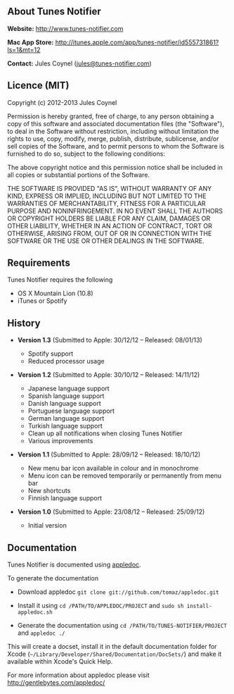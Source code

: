 About Tunes Notifier
--------------
**Website:** http://www.tunes-notifier.com

**Mac App Store:** http://itunes.apple.com/app/tunes-notifier/id555731861?ls=1&mt=12

**Contact:** Jules Coynel (jules@tunes-notifier.com)

Licence (MIT)
--------------
Copyright (c) 2012-2013 Jules Coynel

Permission is hereby granted, free of charge, to any person obtaining a copy of this software and associated documentation files (the "Software"), to deal in the Software without restriction, including without limitation the rights to use, copy, modify, merge, publish, distribute, sublicense, and/or sell copies of the Software, and to permit persons to whom the Software is furnished to do so, subject to the following conditions:

The above copyright notice and this permission notice shall be included in all copies or substantial portions of the Software.

THE SOFTWARE IS PROVIDED "AS IS", WITHOUT WARRANTY OF ANY KIND, EXPRESS OR IMPLIED, INCLUDING BUT NOT LIMITED TO THE WARRANTIES OF MERCHANTABILITY, FITNESS FOR A PARTICULAR PURPOSE AND NONINFRINGEMENT. IN NO EVENT SHALL THE AUTHORS OR COPYRIGHT HOLDERS BE LIABLE FOR ANY CLAIM, DAMAGES OR OTHER LIABILITY, WHETHER IN AN ACTION OF CONTRACT, TORT OR OTHERWISE, ARISING FROM, OUT OF OR IN CONNECTION WITH THE SOFTWARE OR THE USE OR OTHER DEALINGS IN THE SOFTWARE.

Requirements
--------------
Tunes Notifier requires the following
- OS X Mountain Lion (10.8)
- iTunes or Spotify

History
--------------
- **Version 1.3** (Submitted to Apple: 30/12/12 – Released: 08/01/13)
  - Spotify support
  - Reduced processor usage
  
- **Version 1.2** (Submitted to Apple: 30/10/12 – Released: 14/11/12)
  - Japanese language support
  - Spanish language support
  - Danish language support
  - Portuguese language support
  - German language support
  - Turkish language support
  - Clean up all notifications when closing Tunes Notifier
  - Various improvements

- **Version 1.1** (Submitted to Apple: 28/09/12 – Released: 18/10/12)
  - New menu bar icon available in colour and in monochrome
  - Menu icon can be removed temporarily or permanently from menu bar
  - New shortcuts
  - Finnish language support

- **Version 1.0** (Submitted to Apple: 23/08/12 – Released: 25/09/12)
  - Initial version

Documentation
--------------
Tunes Notifier is documented using [appledoc](https://github.com/tomaz/appledoc).

To generate the documentation

- Download appledoc
`git clone git://github.com/tomaz/appledoc.git`
  
- Install it using
`cd /PATH/TO/APPLEDOC/PROJECT` and `sudo sh install-appledoc.sh`
  
- Generate the documentation using
`cd /PATH/TO/TUNES-NOTIFIER/PROJECT` and `appledoc ./`
	
This will create a docset, install it in the default documentation folder for Xcode (`~/Library/Developer/Shared/Documentation/DocSets/`) and make it available within Xcode's Quick Help.

For more information about appledoc please visit http://gentlebytes.com/appledoc/